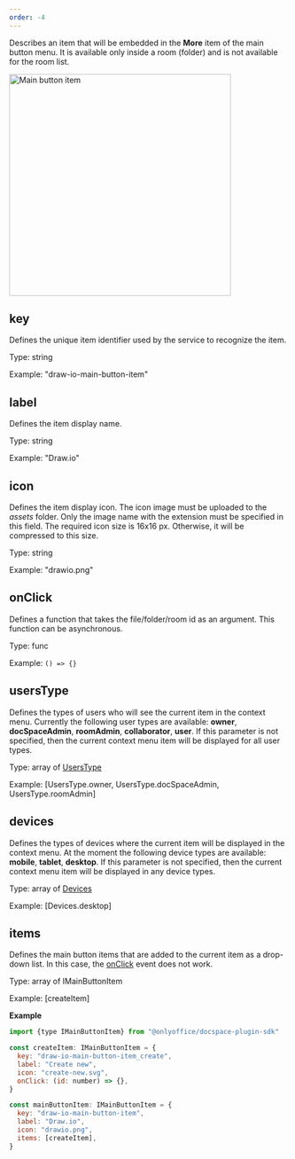 ```yaml
---
order: -4
---
```


Describes an item that will be embedded in the **More** item of the main button menu. It is available only inside a room (folder) and is not available for the room list.

<img alt="Main button item" src="/assets/images/docspace/main-button-plugin.png" width="400px">

## key

Defines the unique item identifier used by the service to recognize the item.

Type: string

Example: "draw-io-main-button-item"


## label

Defines the item display name.

Type: string

Example: "Draw.io"


## icon

Defines the item display icon. The icon image must be uploaded to the *assets* folder. Only the image name with the extension must be specified in this field. The required icon size is 16x16 px. Otherwise, it will be compressed to this size.

Type: string

Example: "drawio.png"


## onClick

Defines a function that takes the file/folder/room id as an argument. This function can be asynchronous.

Type: func

Example: `() => {}`


## usersType

Defines the types of users who will see the current item in the context menu. Currently the following user types are available: **owner**, **docSpaceAdmin**, **roomAdmin**, **collaborator**, **user**. If this parameter is not specified, then the current context menu item will be displayed for all user types.

Type: array of [UsersType](https://github.com/ONLYOFFICE/docspace-plugin-sdk/blob/master/src/enums/UsersType.ts)

Example: [UsersType.owner, UsersType.docSpaceAdmin, UsersType.roomAdmin]


## devices

Defines the types of devices where the current item will be displayed in the context menu. At the moment the following device types are available: **mobile**, **tablet**, **desktop**. If this parameter is not specified, then the current context menu item will be displayed in any device types.

Type: array of [Devices](https://github.com/ONLYOFFICE/docspace-plugin-sdk/blob/master/src/enums/Devices.ts)

Example: \[Devices.desktop]


## items

Defines the main button items that are added to the current item as a drop-down list. In this case, the [onClick](#onclick) event does not work.

Type: array of IMainButtonItem

Example: \[createItem]


**Example**

``` javascript
import {type IMainButtonItem} from "@onlyoffice/docspace-plugin-sdk"

const createItem: IMainButtonItem = {
  key: "draw-io-main-button-item_create",
  label: "Create new",
  icon: "create-new.svg",
  onClick: (id: number) => {},
}

const mainButtonItem: IMainButtonItem = {
  key: "draw-io-main-button-item",
  label: "Draw.io",
  icon: "drawio.png",
  items: [createItem],
}
```
